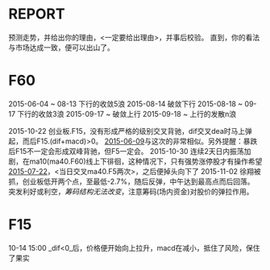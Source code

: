 # REPORT

预测走势，并给出你的理由，<一定要给出理由>，并事后校验。
直到，你的看法与市场达成一致，便可以出山了。

# F60

2015-06-04 ~  08-13 下行的收敛5浪
2015-08-14          破敛下行
2015-08-18 ~  09-17 下行的收敛3浪
2015-09-17 ~        破敛上行
2015-09-18 ~        上行的发散n浪

2015-10-22    创业板.F15，没有形成严格的级别交叉背驰，dif交叉dea时马上弹起，而后F15.(dif+macd)>0。
              [2015-06-09](创业板.F15)与这次的非常相似。另外提醒：暴跌后F15不一定会形成双峰背驰，但F5一定会。
2015-10-30    连续2天日内振荡加剧，在ma10(ma40.F60)线上下徘徊，这种情况下，只有强势涨停股才有操作希望
              [2015-07-22](也是2天低开高走)，<当日交叉ma40.F5两次>，之后便掉头向下了
2015-11-02    徐翔被抓，创业板低开两个点，至最低-2.7%，随后反弹，中午达到最高点而后回落。
              突发利好或利空，_筹码结构无法改变_，注意筹码(场内资金)对股价的弹拉作用。

# F15

10-14 15:00   _dif<0_后，价格便开始向上拉升，macd在减小，抵住了风险，保住了果实

